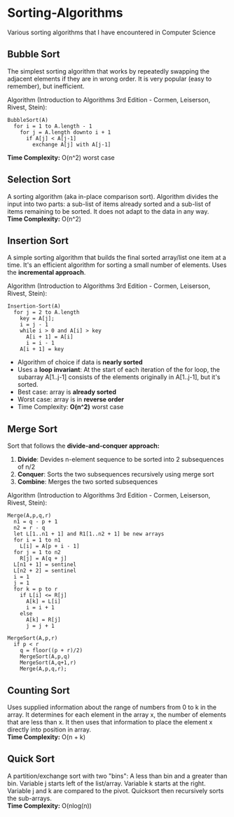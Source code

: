 # Sorting-Algorithms
Various sorting algorithms that I have encountered in Computer Science

## Bubble Sort
The simplest sorting algorithm that works by repeatedly swapping the adjacent elements if they are in wrong order.
It is very popular (easy to remember), but inefficient.

Algorithm (Introduction to Algorithms 3rd Edition - Cormen, Leiserson, Rivest, Stein):

```
BubbleSort(A)
  for i = 1 to A.length - 1
    for j = A.length downto i + 1
      if A[j] < A[j-1]
        exchange A[j] with A[j-1]
```

**Time Complexity:** O(n^2) worst case

## Selection Sort
A sorting algorithm (aka in-place comparison sort). Algorithm divides the input into two parts: a sub-list of items already sorted and a sub-list of items remaining to be sorted.
It does not adapt to the data in any way. 
<br>
**Time Complexity:** O(n^2)

## Insertion Sort
A simple sorting algorithm that builds the final sorted array/list one item at a time. It's an efficient algorithm for sorting a small number of elements. Uses the **incremental approach**.

Algorithm (Introduction to Algorithms 3rd Edition - Cormen, Leiserson, Rivest, Stein):
```
Insertion-Sort(A)
  for j = 2 to A.length
    key = A[j];
    i = j - 1
    while i > 0 and A[i] > key
      A[i + 1] = A[i]
      i = i - 1
    A[i + 1] = key
```
- Algorithm of choice if data is **nearly sorted**
- Uses a **loop invariant**: At the start of each iteration of the for loop, the subarray A[1..j-1] consists of the elements originally in A[1..j-1], but it's sorted.
- Best case: array is **already sorted**
- Worst case: array is in **reverse order**
- Time Complexity: **O(n^2)** worst case

## Merge Sort
Sort that follows the **divide-and-conquer approach:**
1. **Divide**: Devides n-element sequence to be sorted into 2 subsequences of n/2
2. **Conquer**: Sorts the two subsequences recursively using merge sort
3. **Combine**: Merges the two sorted subsequences

Algorithm (Introduction to Algorithms 3rd Edition - Cormen, Leiserson, Rivest, Stein):
```
Merge(A,p,q,r)
  n1 = q - p + 1
  n2 = r - q
  let L[1..n1 + 1] and R1[1..n2 + 1] be new arrays
  for i = 1 to n1
    L[i] = A[p + i - 1]
  for j = 1 to n2
    R[j] = A[q + j]
  L[n1 + 1] = sentinel
  L[n2 + 2] = sentinel
  i = 1
  j = 1
  for k = p to r
    if L[i] <= R[j]
      A[k] = L[i]
      i = i + 1
    else
      A[k] = R[j]
      j = j + 1
```

```
MergeSort(A,p,r)
  if p < r
    q = floor((p + r)/2)
    MergeSort(A,p,q)
    MergeSort(A,q+1,r)
    Merge(A,p,q,r);
```

## Counting Sort
Uses supplied information about the range of numbers from 0 to k in the array. 
It determines for each element in the array x, the number of elements that are less than x.
It then uses that information to place the element x directly into position in array.
<br>
**Time Complexity:** O(n + k)

## Quick Sort
A partition/exchange sort with two "bins": A less than bin and a greater than bin.
Variable j starts left of the list/array. Variable k starts at the right.
Variable j and k are compared to the pivot.
Quicksort then recursively sorts the sub-arrays.
<br>
**Time Complexity:** O(nlog(n))
